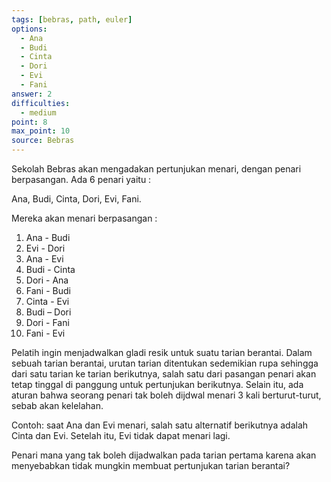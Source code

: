 ```yaml
---
tags: [bebras, path, euler]
options:
  - Ana
  - Budi
  - Cinta
  - Dori
  - Evi
  - Fani
answer: 2
difficulties:
  - medium
point: 8
max_point: 10
source: Bebras
---
```


Sekolah Bebras akan mengadakan pertunjukan menari, dengan penari berpasangan. Ada 6 penari yaitu :

Ana, Budi, Cinta, Dori, Evi, Fani.

Mereka akan menari berpasangan :

1. Ana - Budi
2. Evi - Dori
3. Ana - Evi
4. Budi - Cinta
5. Dori - Ana
6. Fani - Budi
7. Cinta - Evi
8. Budi – Dori
9. Dori - Fani
10. Fani - Evi

Pelatih ingin menjadwalkan gladi resik untuk suatu tarian berantai. Dalam sebuah tarian berantai, urutan tarian ditentukan sedemikian rupa sehingga dari satu tarian ke tarian berikutnya, salah satu dari pasangan penari akan tetap tinggal di panggung untuk pertunjukan berikutnya. Selain itu, ada aturan bahwa seorang penari tak boleh dijdwal menari 3 kali berturut-turut, sebab akan kelelahan.

Contoh: saat Ana dan Evi menari, salah satu alternatif berikutnya adalah Cinta dan Evi. Setelah itu, Evi tidak dapat menari lagi.

Penari mana yang tak boleh dijadwalkan pada tarian pertama karena akan menyebabkan tidak mungkin membuat pertunjukan tarian berantai?
